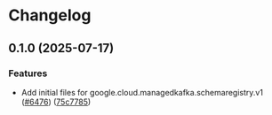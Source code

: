 # Changelog

## 0.1.0 (2025-07-17)


### Features

* Add initial files for google.cloud.managedkafka.schemaregistry.v1 ([#6476](https://github.com/googleapis/google-cloud-node/issues/6476)) ([75c7785](https://github.com/googleapis/google-cloud-node/commit/75c7785f7fd37fb0129d75f5bfdd28a332c81037))
